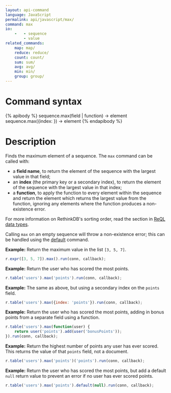 ```yaml
---
layout: api-command
language: JavaScript
permalink: api/javascript/max/
command: max
io:
    -   - sequence
        - value
related_commands:
    map: map/
    reduce: reduce/
    count: count/
    sum: sum/
    avg: avg/
    min: min/
    group: group/
---
```


# Command syntax #

{% apibody %}
sequence.max(field | function) &rarr; element
sequence.max({index: <indexname>}) &rarr; element
{% endapibody %}

# Description #

Finds the maximum element of a sequence. The `max` command can be called with:

* a **field name**, to return the element of the sequence with the largest value in that field;
* an **index** (the primary key or a secondary index), to return the element of the sequence with the largest value in that index;
* a **function**, to apply the function to every element within the sequence and return the element which returns the largest value from the function, ignoring any elements where the function produces a non-existence error.

For more information on RethinkDB's sorting order, read the section in [ReQL data types](/docs/data-types/#sorting-order).

Calling `max` on an empty sequence will throw a non-existence error; this can be handled using the [default](/api/javascript/default/) command.

__Example:__ Return the maximum value in the list `[3, 5, 7]`.

```js
r.expr([3, 5, 7]).max().run(conn, callback);
```

__Example:__ Return the user who has scored the most points.

```js
r.table('users').max('points').run(conn, callback);
```

__Example:__ The same as above, but using a secondary index on the `points` field.

```js
r.table('users').max({index: 'points'}).run(conn, callback);
```

__Example:__ Return the user who has scored the most points, adding in bonus points from a separate field using a function.

```js
r.table('users').max(function(user) {
    return user('points').add(user('bonusPoints'));
}).run(conn, callback);
```

__Example:__ Return the highest number of points any user has ever scored. This returns the value of that `points` field, not a document.

```js
r.table('users').max('points')('points').run(conn, callback);
```

__Example:__ Return the user who has scored the most points, but add a default `null` return value to prevent an error if no user has ever scored points.

```js
r.table('users').max('points').default(null).run(conn, callback);
```
